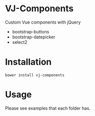 # VJ-Components
Custom Vue components with jQuery

* bootstrap-buttons
* bootstrap-datepicker
* select2

# Installation

`bower install vj-components`

# Usage

Please see examples that each folder has.